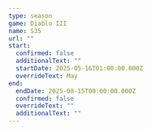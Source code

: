 ```yaml
---
type: season
game: Diablo III
name: S35
url: ""
start:
  confirmed: false
  additionalText: ""
  startDate: 2025-05-16T01:00:00.000Z
  overrideText: May
end:
  endDate: 2025-08-15T00:00:00.000Z
  confirmed: false
  overrideText: ""
  additionalText: ""
---
```

